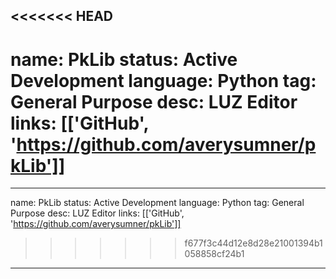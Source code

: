 <<<<<<< HEAD
---
name: PkLib
status: Active Development
language: Python
tag: General Purpose
desc: LUZ Editor
links: [['GitHub', 'https://github.com/averysumner/pkLib']]
=======
---
name: PkLib
status: Active Development
language: Python
tag: General Purpose
desc: LUZ Editor
links: [['GitHub', 'https://github.com/averysumner/pkLib']]
>>>>>>> f677f3c44d12e8d28e21001394b1058858cf24b1
---